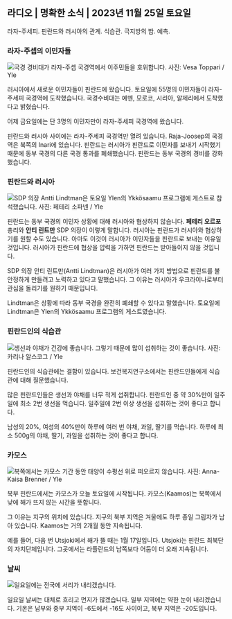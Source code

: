 ## 라디오 \| 명확한 소식 \| 2023년 11월 25일 토요일

라자-주세피. 핀란드와 러시아의 관계. 식습관. 극지방의 밤. 예측.

### 라자-주셉의 이민자들

![국경 경비대가 라자-주셉 국경역에서 이주민들을 호위합니다. 사진: Vesa Toppari / Yle](https://images.cdn.yle.fi/image/upload/c_crop,h_2485,w_4434,x_0,y_0/ar_1.7777777777777777,c_fill,g_faces,h_675,w_1200/dpr_1.0/q_auto:eco/f_auto/fl_lossy/v1700923049/39-12066516562050c25bf5)

러시아에서 새로운 이민자들이 핀란드에 왔습니다. 토요일에 55명의 이민자들이 라자-주세피 국경역에 도착했습니다. 국경수비대는 예멘, 모로코, 시리아, 알제리에서 도착했다고 밝혔습니다.

어제 금요일에는 단 3명의 이민자만이 라자-주세피 국경역에 왔습니다.

핀란드와 러시아 사이에는 라자-주세피 국경역만 열려 있습니다. Raja-Joosep의 국경역은 북쪽의 Inari에 있습니다. 핀란드는 러시아가 핀란드로 이민자를 보내기 시작했기 때문에 동부 국경의 다른 국경 통과를 폐쇄했습니다. 핀란드는 동부 국경의 경비를 강화했습니다.

### 핀란드와 러시아

![SDP 의장 Antti Lindtman은 토요일 Ylen의 Ykkösaamu 프로그램에 게스트로 참석했습니다. 사진: 페테리 소파넨 / Yle](https://images.cdn.yle.fi/image/upload/c_crop,h_2246,w_3994,x_0,y_219/ar_1.7777777777777777,c_fill,g_faces,h_675,w_1200/dpr_1.0/q_auto:eco/f_auto/fl_lossy/v1700900444/39-12065056561addd4a0a6)

핀란드는 동부 국경의 이민자 상황에 대해 러시아와 협상하지 않습니다. **페테리 오르포** 총리와 **안티 린트만** SDP 의장이 이렇게 말합니다. 러시아는 핀란드가 러시아와 협상하기를 원할 수도 있습니다. 아마도 이것이 러시아가 이민자들을 핀란드로 보내는 이유일 것입니다. 러시아가 핀란드에 협상을 압력을 가하면 핀란드는 받아들이지 않을 것입니다.

SDP 의장 안티 린트만(Antti Lindtman)은 러시아가 여러 가지 방법으로 핀란드를 불안정하게 만들려고 노력하고 있다고 말했습니다. 그 이유는 러시아가 우크라이나로부터 관심을 돌리기를 원하기 때문입니다.

Lindtman은 상황에 따라 동부 국경을 완전히 폐쇄할 수 있다고 말했습니다. 토요일에 Lindtman은 Ylen의 Ykkösaamu 프로그램의 게스트였습니다.

### 핀란드인의 식습관

![생선과 야채가 건강에 좋습니다. 그렇기 때문에 많이 섭취하는 것이 좋습니다. 사진: 카리나 알스코그 / Yle](https://images.cdn.yle.fi/image/upload/c_crop,h_2495,w_4437,x_987,y_765/ar_1.7777777777777777,c_fill,g_faces,h_675,w_1200/dpr_1.0/q_auto:eco/f_auto/fl_lossy/v1693405582/39-116488464ef488e5f9cd)

핀란드인의 식습관에는 결함이 있습니다. 보건복지연구소에서는 핀란드인들에게 식습관에 대해 질문했습니다.

많은 핀란드인들은 생선과 야채를 너무 적게 섭취합니다. 핀란드인 중 약 30%만이 일주일에 최소 2번 생선을 먹습니다. 일주일에 2번 이상 생선을 섭취하는 것이 좋다고 합니다.

남성의 20%, 여성의 40%만이 하루에 여러 번 야채, 과일, 딸기를 먹습니다. 하루에 최소 500g의 야채, 딸기, 과일을 섭취하는 것이 좋다고 합니다.

### 카모스

![북쪽에서는 카모스 기간 동안 태양이 수평선 위로 떠오르지 않습니다. 사진: Anna-Kaisa Brenner / Yle](https://images.cdn.yle.fi/image/upload/c_crop,h_1944,w_3456,x_0,y_1025/ar_1.7777777777777777,c_fill,g_faces,h_675,w_1200/dpr_1.0/q_auto:eco/f_auto/fl_lossy/v1641653122/39-89980561d9a329301e9)

북부 핀란드에서는 카모스가 오늘 토요일에 시작됩니다. 카모스(Kaamos)는 북쪽에서 낮에 해가 뜨지 않는 시간을 뜻합니다.

그 이유는 지구의 위치에 있습니다. 지구의 북부 지역은 겨울에도 하루 종일 그림자가 남아 있습니다. Kaamos는 거의 2개월 동안 지속됩니다.

예를 들어, 다음 번 Utsjoki에서 해가 뜰 때는 1월 17일입니다. Utsjoki는 핀란드 최북단의 자치단체입니다. 그곳에서는 라플란드의 남쪽보다 어둠이 더 오래 지속됩니다.

### 날씨

![일요일에는 전국에 서리가 내리겠습니다.](https://images.cdn.yle.fi/image/upload/c_crop,h_1080,w_1919,x_0,y_0/ar_1.7777777777777777,c_fill,g_faces,h_675,w_1200/dpr_1.0/q_auto:eco/f_auto/fl_lossy/v1700928265/39-120668565621aeb49ab4)

일요일 날씨는 대체로 흐리고 먼지가 많겠습니다. 일부 지역에는 약한 눈이 내리겠습니다. 기온은 남부와 중부 지역이 -6도에서 -16도 사이이고, 북부 지역은 -20도입니다.